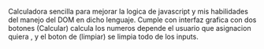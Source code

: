 Calculadora sencilla para mejorar la logica de javascript  y mis habilidades del manejo del DOM en dicho lenguaje.
Cumple con interfaz grafica con dos botones (Calcular) calcula los numeros depende el usuario que asignacion quiera , y el boton de (limpiar) se limpia todo de los inputs.
